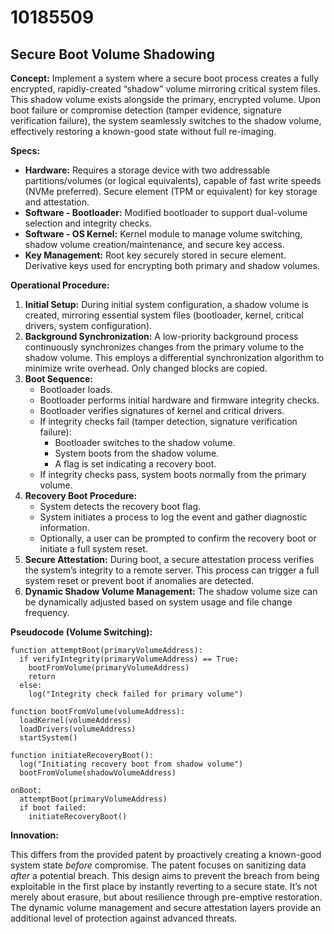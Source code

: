 # 10185509

## Secure Boot Volume Shadowing

**Concept:** Implement a system where a secure boot process creates a fully encrypted, rapidly-created “shadow” volume mirroring critical system files. This shadow volume exists alongside the primary, encrypted volume. Upon boot failure or compromise detection (tamper evidence, signature verification failure), the system seamlessly switches to the shadow volume, effectively restoring a known-good state without full re-imaging.

**Specs:**

*   **Hardware:** Requires a storage device with two addressable partitions/volumes (or logical equivalents), capable of fast write speeds (NVMe preferred). Secure element (TPM or equivalent) for key storage and attestation.
*   **Software - Bootloader:** Modified bootloader to support dual-volume selection and integrity checks.
*   **Software - OS Kernel:** Kernel module to manage volume switching, shadow volume creation/maintenance, and secure key access.
*   **Key Management:** Root key securely stored in secure element. Derivative keys used for encrypting both primary and shadow volumes.

**Operational Procedure:**

1.  **Initial Setup:** During initial system configuration, a shadow volume is created, mirroring essential system files (bootloader, kernel, critical drivers, system configuration).
2.  **Background Synchronization:** A low-priority background process continuously synchronizes changes from the primary volume to the shadow volume.  This employs a differential synchronization algorithm to minimize write overhead. Only changed blocks are copied.
3.  **Boot Sequence:**
    *   Bootloader loads.
    *   Bootloader performs initial hardware and firmware integrity checks.
    *   Bootloader verifies signatures of kernel and critical drivers.
    *   If integrity checks fail (tamper detection, signature verification failure):
        *   Bootloader switches to the shadow volume.
        *   System boots from the shadow volume.
        *   A flag is set indicating a recovery boot.
    *   If integrity checks pass, system boots normally from the primary volume.
4.  **Recovery Boot Procedure:**
    *   System detects the recovery boot flag.
    *   System initiates a process to log the event and gather diagnostic information.
    *   Optionally, a user can be prompted to confirm the recovery boot or initiate a full system reset.
5. **Secure Attestation:** During boot, a secure attestation process verifies the system’s integrity to a remote server. This process can trigger a full system reset or prevent boot if anomalies are detected.
6. **Dynamic Shadow Volume Management:** The shadow volume size can be dynamically adjusted based on system usage and file change frequency.

**Pseudocode (Volume Switching):**

```
function attemptBoot(primaryVolumeAddress):
  if verifyIntegrity(primaryVolumeAddress) == True:
    bootFromVolume(primaryVolumeAddress)
    return
  else:
    log("Integrity check failed for primary volume")

function bootFromVolume(volumeAddress):
  loadKernel(volumeAddress)
  loadDrivers(volumeAddress)
  startSystem()

function initiateRecoveryBoot():
  log("Initiating recovery boot from shadow volume")
  bootFromVolume(shadowVolumeAddress)

onBoot:
  attemptBoot(primaryVolumeAddress)
  if boot failed:
    initiateRecoveryBoot()
```

**Innovation:**

This differs from the provided patent by proactively creating a known-good system state *before* compromise. The patent focuses on sanitizing data *after* a potential breach. This design aims to prevent the breach from being exploitable in the first place by instantly reverting to a secure state. It’s not merely about erasure, but about resilience through pre-emptive restoration. The dynamic volume management and secure attestation layers provide an additional level of protection against advanced threats.